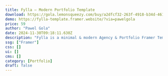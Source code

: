 ```yaml
---
title: Fylla — Modern Portfolio Template
download: https://gola.lemonsqueezy.com/buy/a2dfcf32-263f-4918-b34d-461a6a652337
demo: https://fylla-template.framer.website/?via=pawelgola
price: 59
author: "Pawel Gola"
date: 2024-11-30T09:18:11.630Z
description: "Fylla is a minimal & modern Agency & Portfolio Framer Template perfectly suited for creative agencies, design studios, freelancer or your personal portfolio."
ssg: ["Framer"]
css: []
ui: []
cms: []
category: [Portfolio]
draft: false
---
```

